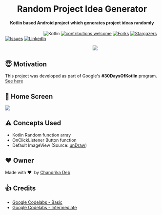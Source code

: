 <h1 align="center">Random Project Idea Generator</h1>

<div align= "center">
  <h4>Kotlin based Android project which generates project ideas randomly</h4>
</div>

&nbsp;&nbsp;&nbsp;&nbsp;&nbsp;&nbsp;&nbsp;&nbsp;&nbsp;&nbsp;&nbsp;&nbsp;&nbsp;&nbsp;&nbsp;&nbsp;&nbsp;
&nbsp;&nbsp;&nbsp;&nbsp;&nbsp;&nbsp;&nbsp;&nbsp;&nbsp;&nbsp;&nbsp;&nbsp;&nbsp;
![Kotlin](https://img.shields.io/badge/kotlin-v1.3.72-orange.svg)
[![contributions welcome](https://img.shields.io/badge/contributions-welcome-brightgreen.svg?style=flat)](https://github.com/chandrikadeb7/Random-ProjectIdeaGenerator/issues)
[![Forks](https://img.shields.io/github/forks/chandrikadeb7/Random-ProjectIdeaGenerator.svg?logo=github)](https://github.com/chandrikadeb7/Random-ProjectIdeaGenerator/network/members)
[![Stargazers](https://img.shields.io/github/stars/chandrikadeb7/Random-ProjectIdeaGenerator.svg?logo=github)](https://github.com/chandrikadeb7/Random-ProjectIdeaGenerator/stargazers)
[![Issues](https://img.shields.io/github/issues/chandrikadeb7/Random-ProjectIdeaGenerator.svg?logo=github)](https://github.com/chandrikadeb7/Random-ProjectIdeaGenerator/issues)
[![LinkedIn](https://img.shields.io/badge/-LinkedIn-black.svg?style=flat-square&logo=linkedin&colorB=555)](https://www.linkedin.com/in/chandrika-deb/)

&nbsp;&nbsp;&nbsp;&nbsp;&nbsp;&nbsp;&nbsp;&nbsp;&nbsp;&nbsp;&nbsp;&nbsp;&nbsp;&nbsp;&nbsp;&nbsp;&nbsp;&nbsp;&nbsp;&nbsp;&nbsp;&nbsp;&nbsp;&nbsp;&nbsp;&nbsp;
&nbsp;&nbsp;&nbsp;&nbsp;&nbsp;&nbsp;&nbsp;&nbsp;&nbsp;&nbsp;&nbsp;&nbsp;&nbsp;&nbsp;&nbsp;&nbsp;&nbsp;&nbsp;&nbsp;&nbsp;&nbsp;&nbsp;&nbsp;&nbsp;&nbsp;&nbsp;&nbsp;&nbsp;&nbsp;&nbsp;&nbsp;&nbsp;&nbsp;&nbsp;&nbsp;
&nbsp;&nbsp;&nbsp;&nbsp;&nbsp;&nbsp;&nbsp;&nbsp;&nbsp;
![](https://github.com/chandrikadeb7/Random-ProjectIdeaGenerator/blob/master/Readme_Files/Kotlin-Project-Demo.gif)

## :innocent: Motivation
This project was developed as part of Google's <b>#30DaysOfKotlin</b> program. [See here](https://eventsonair.withgoogle.com/events/kotlin)

## :eyes: Home Screen

![](https://github.com/chandrikadeb7/Random-ProjectIdeaGenerator/blob/master/Readme_Files/Demo.png)

## :warning: Concepts Used
* Kotlin Random function array
* OnClickListener Button function
* Default ImageView (Source: [unDraw](https://undraw.co/illustrations))

## :heart: Owner
Made with :heart:&nbsp;  by [Chandrika Deb](https://github.com/chandrikadeb7)

## :+1: Credits
* [Google Codelabs - Basic](https://developer.android.com/courses/kotlin-bootcamp/overview?utm_source=week1&utm_medium=email&utm_campaign=30DaysOfKotlin&utm_term=Basic%22)
* [Google Codelabs - Intermediate](https://developer.android.com/courses/kotlin-android-fundamentals/overview)











